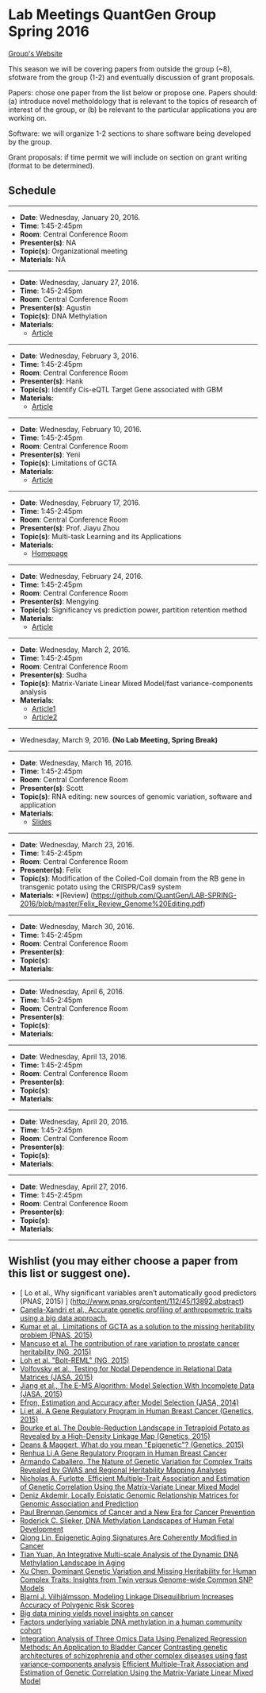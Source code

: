 # Lab Meetings QuantGen Group Spring 2016

[Group's Website](http://quantgen.github.io/)


This season we will be covering papers from outside the group (~8), sfotware from the group (1-2) and eventually discussion of grant proposals.

Papers: chose one paper from the list below or propose one. Papers should: (a) introduce novel metholdology that is relevant to the topics of research of interest of the group, or (b) be relevant to the particular applications you are working on. 

Software: we will organize 1-2 sections to share software being developed by the group. 

Grant proposals: if time permit we will include on section on grant writing (format to be determined).


## Schedule
----------------------------------------------------------------------------

 * **Date**:  Wednesday, January 20, 2016.
 * **Time**:  1:45-2:45pm
 * **Room**:  Central Conference Room
 * **Presenter(s)**: NA
 * **Topic(s)**: Organizational meeting
 * **Materials**: NA

 
----------------------------------------------------------------------------

 * **Date**:  Wednesday, January 27, 2016.
 * **Time**:  1:45-2:45pm
 * **Room**:  Central Conference Room
 * **Presenter(s)**: Agustin 
 * **Topic(s)**: DNA Methylation   
 * **Materials**: 
    * [Article](https://github.com/QuantGen/LAB-SPRING-2016/blob/master/Agustin_Paper_DNA%20Methylation.pdf)

 
----------------------------------------------------------------------------

 * **Date**:  Wednesday, February 3, 2016.
 * **Time**:  1:45-2:45pm
 * **Room**:  Central Conference Room
 * **Presenter(s)**: Hank
 * **Topic(s)**: Identify Cis-eQTL Target Gene associated with GBM   
 * **Materials**:
    * [Article](https://github.com/QuantGen/LAB-SPRING-2016/blob/master/Hank_Paper_GBM%20eQTL.pdf)

----------------------------------------------------------------------------

 * **Date**:  Wednesday, February 10, 2016.
 * **Time**:  1:45-2:45pm
 * **Room**:  Central Conference Room
 * **Presenter(s)**: Yeni
 * **Topic(s)**: Limitations of GCTA   
 * **Materials**: 
    * [Article](http://www.pnas.org/content/113/1/E61.full.pdf)


----------------------------------------------------------------------------

 * **Date**:  Wednesday, February 17, 2016.
 * **Time**:  1:45-2:45pm
 * **Room**:  Central Conference Room
 * **Presenter(s)**: Prof. Jiayu Zhou
 * **Topic(s)**: Multi-task Learning and its Applications   
 * **Materials**:   
    * [Homepage](http://jiayuzhou.github.io/)


----------------------------------------------------------------------------

 * **Date**:  Wednesday, February 24, 2016.
 * **Time**:  1:45-2:45pm
 * **Room**:  Central Conference Room
 * **Presenter(s)**: Mengying
 * **Topic(s)**: Significancy vs prediction power, partition retention method 
 * **Materials**:  
    * [Article](http://www.pnas.org/content/112/45/13892.abstract)


----------------------------------------------------------------------------

 * **Date**:  Wednesday, March 2, 2016.
 * **Time**:  1:45-2:45pm
 * **Room**:  Central Conference Room
 * **Presenter(s)**: Sudha
 * **Topic(s)**: Matrix-Variate Linear Mixed Model/fast variance-components analysis   
 * **Materials**:    
    * [Article1](http://www.nature.com/ng/journal/v47/n12/full/ng.3431.html#supplementary-information)
    * [Article2](http://genetics.org/content/200/1/59)

----------------------------------------------------------------------------

 *  Wednesday,  March 9, 2016. **(No Lab Meeting, Spring Break)**
    
----------------------------------------------------------------------------

 * **Date**:  Wednesday,  March 16, 2016.
 * **Time**:  1:45-2:45pm
 * **Room**:  Central Conference Room
 * **Presenter(s)**: Scott
 * **Topic(s)**: RNA editing: new sources of genomic variation, software and application   
 * **Materials**: 
    * [Slides]()

---------------------------------------------------------------------------- 
 * **Date**:  Wednesday,  March 23, 2016.
 * **Time**:  1:45-2:45pm
 * **Room**:  Central Conference Room
 * **Presenter(s)**: Felix
 * **Topic(s)**: Modification of the Coiled-Coil domain from the RB gene in transgenic potato using the CRISPR/Cas9 system   
 * **Materials**: 
    *[Review] (https://github.com/QuantGen/LAB-SPRING-2016/blob/master/Felix_Review_Genome%20Editing.pdf)

----------------------------------------------------------------------------

 * **Date**:  Wednesday,  March 30, 2016.
 * **Time**:  1:45-2:45pm
 * **Room**:  Central Conference Room
 * **Presenter(s)**: 
 * **Topic(s)**:    
 * **Materials**:    

----------------------------------------------------------------------------

 * **Date**:  Wednesday,  April 6, 2016.
 * **Time**:  1:45-2:45pm
 * **Room**:  Central Conference Room
 * **Presenter(s)**: 
 * **Topic(s)**:    
 * **Materials**:    

----------------------------------------------------------------------------

 * **Date**:  Wednesday,  April 13, 2016.
 * **Time**:  1:45-2:45pm
 * **Room**:  Central Conference Room
 * **Presenter(s)**: 
 * **Topic(s)**:    
 * **Materials**:    

----------------------------------------------------------------------------

 * **Date**:  Wednesday,  April 20, 2016.
 * **Time**:  1:45-2:45pm
 * **Room**:  Central Conference Room
 * **Presenter(s)**: 
 * **Topic(s)**:    
 * **Materials**:    

----------------------------------------------------------------------------

 * **Date**:  Wednesday,  April 27, 2016.
 * **Time**:  1:45-2:45pm
 * **Room**:  Central Conference Room
 * **Presenter(s)**: 
 * **Topic(s)**:    
 * **Materials**:    

----------------------------------------------------------------------------



## Wishlist (you may either choose a paper from this list or suggest one).

 
* [ Lo et al., Why significant variables aren’t automatically good predictors (PNAS, 2015) ] (http://www.pnas.org/content/112/45/13892.abstract)
* [ Canela-Xandri et al., Accurate genetic profiling of anthropometric traits using a big data approach.](http://biorxiv.org/content/early/2015/12/01/033134.abstract)
* [Kumar et al., Limitations of GCTA as a solution to the missing
heritability problem (PNAS, 2015) ](http://www.pnas.org/content/113/1/E61.full.pdf)
* [Mancuso et al. The contribution of rare variation to prostate cancer heritability (NG, 2015)](http://www.nature.com/ng/journal/v48/n1/full/ng.3446.html)
* [Loh et al. "Bolt-REML" (NG, 2015)](http://www.nature.com/ng/journal/v47/n12/full/ng.3431.html)
* [Volfovsky et al., Testing for Nodal Dependence in Relational Data Matrices (JASA, 2015)](http://www.tandfonline.com/doi/full/10.1080/01621459.2014.965777)
* [Jiang et al., The E-MS Algorithm: Model Selection With Incomplete Data (JASA, 2015)](http://www.tandfonline.com/doi/full/10.1080/01621459.2014.948545)
* [Efron, Estimation and Accuracy after Model Selection (JASA, 2014)](http://www.tandfonline.com/doi/full/10.1080/01621459.2013.823775#abstract)
* [Li et al. A Gene Regulatory Program in Human Breast Cancer (Genetics, 2015)](http://www.genetics.org/content/201/4/1341)
* [Bourke et al. The Double-Reduction Landscape in Tetraploid Potato as Revealed by a High-Density Linkage Map (Genetics, 2015)](http://www.genetics.org/content/201/3/853)
* [Deans & Maggert, What do you mean "Epigenetic"? (Genetics, 2015)](http://www.genetics.org/content/199/4/887)
* [Renhua Li,A Gene Regulatory Program in Human Breast Cancer](http://www.genetics.org/content/201/4/1341)
* [Armando Caballero, The Nature of Genetic Variation for Complex Traits Revealed by GWAS and Regional Heritability Mapping Analyses](http://www.genetics.org/content/201/4/1601)
* [Nicholas A. Furlotte, Efficient Multiple-Trait Association and Estimation of Genetic Correlation Using the Matrix-Variate Linear Mixed Model](http://www.genetics.org/content/200/1/59)
* [Deniz Akdemir, Locally Epistatic Genomic Relationship Matrices for Genomic Association and Prediction](http://www.genetics.org/content/199/3/857)
* [Paul Brennan,Genomics of Cancer and a New Era for Cancer Prevention](http://www.plosgenetics.org/article/info%3Adoi%2F10.1371%2Fjournal.pgen.1005522)
* [Roderick C. Slieker, DNA Methylation Landscapes of Human Fetal Development](http://www.plosgenetics.org/article/info%3Adoi%2F10.1371%2Fjournal.pgen.1005583)
* [Qiong Lin, Epigenetic Aging Signatures Are Coherently Modified in Cancer ](http://www.plosgenetics.org/article/info%3Adoi%2F10.1371%2Fjournal.pgen.1005334)
* [Tian Yuan, An Integrative Multi-scale Analysis of the Dynamic DNA Methylation Landscape in Aging ](http://www.plosgenetics.org/article/info%3Adoi%2F10.1371%2Fjournal.pgen.1004996)
* [Xu Chen, Dominant Genetic Variation and Missing Heritability for Human Complex Traits: Insights from Twin versus Genome-wide Common SNP Models](http://www.cell.com/ajhg/abstract/S0002-9297%2815%2900406-1)
* [Bjarni J. Vilhjálmsson, Modeling Linkage Disequilibrium Increases Accuracy of Polygenic Risk Scores](http://www.cell.com/ajhg/abstract/S0002-9297%2815%2900365-1)
* [Big data mining yields novel insights on cancer](http://www.nature.com/ng/journal/v47/n2/full/ng.3205.html)
* [Factors underlying variable DNA methylation in a human community cohort](http://www.pnas.org/content/109/Supplement_2/17253.full.pdf?sid=c8beed59-5f0c-471b-a773-14b0ba21ef82)
* [Integration Analysis of Three Omics Data Using Penalized Regression Methods: An Application to Bladder Cancer](http://journals.plos.org/plosgenetics/article?id=10.1371/journal.pgen.1005689)
[Contrasting genetic architectures of schizophrenia and other complex diseases using fast variance-components analysis](http://www.nature.com/ng/journal/v47/n12/full/ng.3431.html#supplementary-information)
[Efficient Multiple-Trait Association and Estimation of Genetic Correlation Using the Matrix-Variate Linear Mixed Model](http://genetics.org/content/200/1/59)
